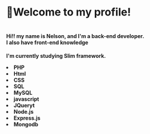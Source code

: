 <h1>👋Welcome to my profile!</h1>  

<div style="display:flex" align="center">
  
<spam>

<h4 align="left">
Hi!! my name is Nelson, and I'm a back-end developer. <br>
I also have front-end knowledge <br>
</h4> 
  
  
<h4 align="left">
 
I'm currently studying Slim framework.
  
<li>PHP</li>
<li>Html</li>
<li>CSS</li>
<li>SQL</li>
<li>MySQL</li>
<li>javascript</li>
<li>JQueryt</li>
<li>Node.js</li>
<li>Express.js</li>
<li>Mongodb</li>

</h4>
 
</spam>
</div>

<div> 

</div>
